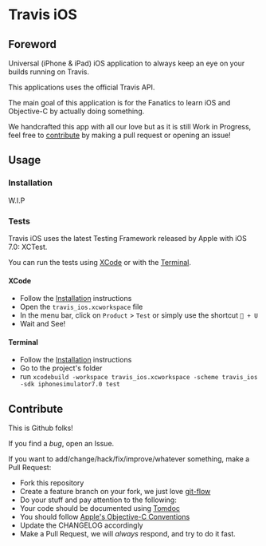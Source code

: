 # Travis iOS

## Foreword

Universal (iPhone & iPad) iOS application to always keep an eye on your builds running on Travis.

This applications uses the official Travis API.

The main goal of this application is for the Fanatics to learn iOS and Objective-C by actually doing something.

We handcrafted this app with all our love but as it is still Work in Progress, feel free to [contribute](#contribute) by making a pull request or opening an issue!

## Usage

### Installation

W.I.P

### Tests

Travis iOS uses the latest Testing Framework released by Apple with iOS 7.0: XCTest.

You can run the tests using [XCode](#xcode) or with the [Terminal](#terminal).

#### XCode

* Follow the [Installation](#installation) instructions
* Open the `travis_ios.xcworkspace` file
* In the menu bar, click on `Product` > `Test` or simply use the shortcut ` + U`
* Wait and See!

#### Terminal

* Follow the [Installation](#installation) instructions
* Go to the project's folder
* run `xcodebuild -workspace travis_ios.xcworkspace -scheme travis_ios -sdk iphonesimulator7.0 test`

## Contribute

This is Github folks!

If you find a *bug*, open an Issue.

If you want to add/change/hack/fix/improve/whatever something, make a Pull Request:

* Fork this repository
* Create a feature branch on your fork, we just love [git-flow](http://nvie.com/posts/a-successful-git-branching-model/)
* Do your stuff and pay attention to the following:
 * Your code should be documented using [Tomdoc](http://tomdoc.org)
 * You should follow [Apple's Objective-C Conventions](http://developer.apple.com/library/ios/#documentation/cocoa/conceptual/ProgrammingWithObjectiveC/Conventions/Conventions.html)
 * Update the CHANGELOG accordingly
* Make a Pull Request, we will *always* respond, and try to do it fast.
